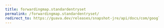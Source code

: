```yaml
---
title: forwardingmap.standardentryset
permalink: /forwardingmap.standardentryset/
redirect_to: https://guava.dev/releases/snapshot-jre/api/docs/com/google/common/collect/ForwardingMap.StandardEntrySet.html
---
```

